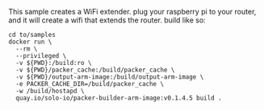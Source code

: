 This sample creates a WiFi extender.
plug your raspberry pi to your router, and it will create a wifi that extends the router.
build like so:


```
cd to/samples
docker run \
  --rm \
  --privileged \
  -v ${PWD}:/build:ro \
  -v ${PWD}/packer_cache:/build/packer_cache \
  -v ${PWD}/output-arm-image:/build/output-arm-image \
  -e PACKER_CACHE_DIR=/build/packer_cache \
  -w /build/hostapd \
  quay.io/solo-io/packer-builder-arm-image:v0.1.4.5 build .
```